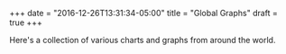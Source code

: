 +++
date = "2016-12-26T13:31:34-05:00"
title = "Global Graphs"
draft = true
+++

Here's a collection of various charts and graphs from around the world.

